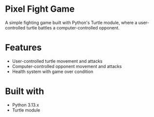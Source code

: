 # Pixel Fight Game


A simple fighting game built with Python's Turtle module, where a user-controlled turtle battles a computer-controlled opponent.

# Features

- User-controlled turtle movement and attacks
- Computer-controlled opponent movement and attacks
- Health system with game over condition

# Built with

- Python 3.13.x
- Turtle module
